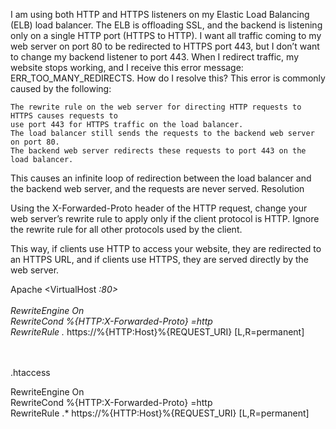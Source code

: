 
I am using both HTTP and HTTPS listeners on my Elastic Load Balancing (ELB) load balancer. 
The ELB is offloading SSL, and the backend is listening only on a single HTTP port (HTTPS to HTTP). 
I want all traffic coming to my web server on port 80 to be redirected to HTTPS port 443, 
but I don’t want to change my backend listener to port 443. When I redirect traffic, 
my website stops working, and I receive this error message: ERR_TOO_MANY_REDIRECTS. How do I resolve this?
This error is commonly caused by the following:

    The rewrite rule on the web server for directing HTTP requests to HTTPS causes requests to 
    use port 443 for HTTPS traffic on the load balancer.
    The load balancer still sends the requests to the backend web server on port 80.
    The backend web server redirects these requests to port 443 on the load balancer.

This causes an infinite loop of redirection between the load balancer and the backend web server, and the requests are never served.
Resolution

Using the X-Forwarded-Proto header of the HTTP request, change your web server’s rewrite rule to apply only if the client protocol is HTTP. Ignore the rewrite rule for all other protocols used by the client.

This way, if clients use HTTP to access your website, they are redirected to an HTTPS URL, and if clients use HTTPS, they are served directly by the web server.

Apache 
<VirtualHost *:80><br>
<br>
RewriteEngine On <br>
RewriteCond %{HTTP:X-Forwarded-Proto} =http<br>
RewriteRule .* https://%{HTTP:Host}%{REQUEST_URI} [L,R=permanent]<br>
<br>
</VirtualHost><br>

.htaccess<br>

RewriteEngine On<br>
RewriteCond %{HTTP:X-Forwarded-Proto} =http<br>
RewriteRule .* https://%{HTTP:Host}%{REQUEST_URI} [L,R=permanent]<br>
